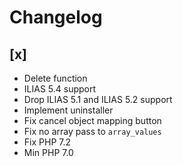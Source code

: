 # Changelog

## [x]
- Delete function
- ILIAS 5.4 support
- Drop ILIAS 5.1 and ILIAS 5.2 support
- Implement uninstaller
- Fix cancel object mapping button
- Fix no array pass to `array_values`
- Fix PHP 7.2
- Min PHP 7.0
